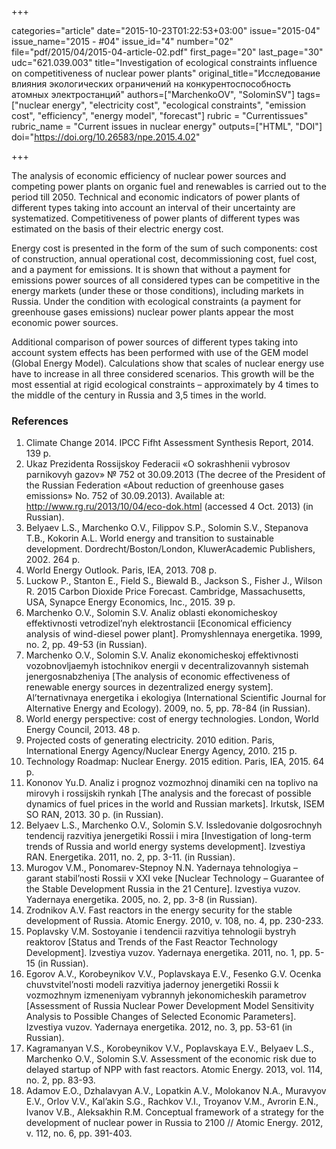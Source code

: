 +++

categories="article"
date="2015-10-23T01:22:53+03:00"
issue="2015-04"
issue_name="2015 - #04"
issue_id="4"
number="02"
file="pdf/2015/04/2015-04-article-02.pdf"
first_page="20"
last_page="30"
udc="621.039.003"
title="Investigation of ecological constraints influence on competitiveness of nuclear power plants"
original_title="Исследование влияния экологических ограничений на конкурентоспособность атомных электростанций"
authors=["MarchenkoOV", "SolominSV"]
tags=["nuclear energy", "electricity cost", "ecological constraints", "emission cost", "efficiency", "energy model", "forecast"]
rubric = "Сurrentissues"
rubric_name = "Current issues in nuclear energy"
outputs=["HTML", "DOI"]
doi="https://doi.org/10.26583/npe.2015.4.02"

+++

The analysis of economic efficiency of nuclear power sources and competing power plants on organic fuel and renewables is carried out to the period till 2050. Technical and economic indicators of power plants of different types taking into account an interval of their uncertainty are systematized. Competitiveness of power plants of different types was estimated on the basis of their electric energy cost.

Energy cost is presented in the form of the sum of such components: cost of construction, annual operational cost, decommissioning cost, fuel cost, and a payment for emissions. It is shown that without a payment for emissions power sources of all considered types can be competitive in the energy markets (under these or those conditions), including markets in Russia. Under the condition with ecological constraints (a payment for greenhouse gases emissions) nuclear power plants appear the most economic power sources.

Additional comparison of power sources of different types taking into account system effects has been performed with use of the GEM model (Global Energy Model). Calculations show that scales of nuclear energy use have to increase in all three considered scenarios. This growth will be the most essential at rigid ecological constraints – approximately by 4 times to the middle of the century in Russia and 3,5 times in the world.

### References

1. Climate Change 2014. IPCC Fifht Assessment Synthesis Report, 2014. 139 p.
2. Ukaz Prezidenta Rossijskoy Federacii «O sokrashhenii vybrosov parnikovyh gazov» № 752 ot 30.09.2013 (The decree of the President of the Russian Federation «About reduction of greenhouse gases emissions» No. 752 of 30.09.2013). Available at: http://www.rg.ru/2013/10/04/eco-dok.html (accessed 4 Oct. 2013) (in Russian).
3. Belyaev L.S., Marchenko O.V., Filippov S.P., Solomin S.V., Stepanova T.B., Kokorin A.L. World energy and transition to sustainable development. Dordrecht/Boston/London, KluwerAcademic Publishers, 2002. 264 p.
4. World Energy Outlook. Paris, IEA, 2013. 708 p.
5. Luckow P., Stanton E., Field S., Biewald B., Jackson S., Fisher J., Wilson R. 2015 Carbon Dioxide Price Forecast. Cambridge, Massachusetts, USA, Synapce Energy Economics, Inc., 2015. 39 p.
6. Marchenko O.V., Solomin S.V. Analiz oblasti ekonomicheskoy effektivnosti vetrodizel’nyh elektrostancii [Economical efficiency analysis of wind-diesel power plant]. Promyshlennaya energetika. 1999, no. 2, pp. 49-53 (in Russian).
7. Marchenko O.V., Solomin S.V. Analiz ekonomicheskoj effektivnosti vozobnovljaemyh istochnikov energii v decentralizovannyh sistemah jenergosnabzheniya [The analysis of economic effectiveness of renewable energy sources in dezentralized energy system]. Al’ternativnaya energetika i ekologiya (International Scientific Journal for Alternative Energy and Ecology). 2009, no. 5, pp. 78-84 (in Russian).
8. World energy perspective: cost of energy technologies. London, World Energy Council, 2013. 48 p.
9. Projected costs of generating electricity. 2010 edition. Paris, International Energy Agency/Nuclear Energy Agency, 2010. 215 p.
10. Technology Roadmap: Nuclear Energy. 2015 edition. Paris, IEA, 2015. 64 p.
11. Kononov Yu.D. Analiz i prognoz vozmozhnoj dinamiki cen na toplivo na mirovyh i rossijskih rynkah [The analysis and the forecast of possible dynamics of fuel prices in the world and Russian markets]. Irkutsk, ISEM SO RAN, 2013. 30 p. (in Russian).
12. Belyaev L.S., Marchenko O.V., Solomin S.V. Issledovanie dolgosrochnyh tendencij razvitiya jenergetiki Rossii i mira [Investigation of long-term trends of Russia and world energy systems development]. Izvestiya RAN. Energetika. 2011, no. 2, pp. 3-11. (in Russian).
13. Murogov V.M., Ponomarev-Stepnoy N.N. Yadernaya tehnologiya – garant stabil’nosti Rossii v XXI veke [Nuclear Technology – Guarantee of the Stable Development Russia in the 21 Centure]. Izvestiya vuzov. Yadernaya energetika. 2005, no. 2, pp. 3-8 (in Russian).
14. Zrodnikov A.V. Fast reactors in the energy security for the stable development of Russia. Atomic Energy. 2010, v. 108, no. 4, pp. 230-233.
15. Poplavsky V.M. Sostoyanie i tendencii razvitiya tehnologii bystryh reaktorov [Status and Trends of the Fast Reactor Technology Development]. Izvestiya vuzov. Yadernaya energetika. 2011, no. 1, pp. 5-15 (in Russian).
16. Egorov A.V., Korobeynikov V.V., Poplavskaya E.V., Fesenko G.V. Ocenka chuvstvitel’nosti modeli razvitiya jadernoy jenergetiki Rossii k vozmozhnym izmeneniyam vybrannyh jekonomicheskih parametrov [Assessment of Russia Nuclear Power Development Model Sensitivity Analysis to Possible Changes of Selected Economic Parameters]. Izvestiya vuzov. Yadernaya energetika. 2012, no. 3, pp. 53-61 (in Russian).
17. Kagramanyan V.S., Korobeynikov V.V., Poplavskaya E.V., Belyaev L.S., Marchenko O.V., Solomin S.V. Assessment of the economic risk due to delayed startup of NPP with fast reactors. Atomic Energy. 2013, vol. 114, no. 2, pp. 83-93.
18. Adamov E.O., Dzhalavyan A.V., Lopatkin A.V., Molokanov N.A., Muravyov E.V., Orlov V.V., Kal’akin S.G., Rachkov V.I., Troyanov V.M., Avrorin E.N., Ivanov V.B., Aleksakhin R.M. Conceptual framework of a strategy for the development of nuclear power in Russia to 2100 // Atomic Energy. 2012, v. 112, no. 6, pp. 391-403.